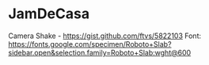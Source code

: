 # JamDeCasa

Camera Shake - https://gist.github.com/ftvs/5822103
Font: https://fonts.google.com/specimen/Roboto+Slab?sidebar.open&selection.family=Roboto+Slab:wght@600
